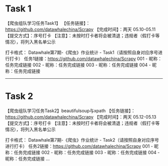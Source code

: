 # Task 1

【爬虫组队学习任务Task1】
【任务链接】：https://github.com/datawhalechina/Scrapy
【完成时间】：两天 05.10-05.11
【提交方式】：序号打卡 
【注意】：未按时打卡者将会被清退；违规者（假打卡等情况），将列入黑名单公示

打卡格式：
Datawhale第7期-《爬虫》作业统计 - Task1（请按照自身对应序号进行打卡）
任务1链接：https://github.com/datawhalechina/Scrapy
001 - 昵称：任务完成链接
002 - 昵称：任务完成链接
003 - 昵称：任务完成链接
004 - 昵称：任务完成链接

------
# Task 2

【爬虫组队学习任务Task2】beautifulsoup与xpath
【任务链接】：https://github.com/datawhalechina/Scrapy
【完成时间】：两天 05.12-05.13
【提交方式】：序号打卡 
【注意】：未按时打卡者将会被清退；违规者（假打卡等情况），将列入黑名单公示

打卡格式：
Datawhale第7期-《爬虫》作业统计 - Task2（请按照自身对应序号进行打卡）
任务2链接：https://github.com/datawhalechina/Scrapy
001 - 昵称：任务完成链接
002 - 昵称：任务完成链接
003 - 昵称：任务完成链接
004 - 昵称：任务完成链接
...